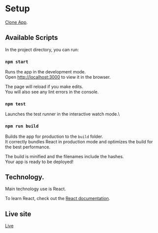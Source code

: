 # Setup

[Clone App](https://github.com/nganifaith/React_Calculator).

## Available Scripts

In the project directory, you can run:

### `npm start`

Runs the app in the development mode.\
Open [http://localhost:3000](http://localhost:3000) to view it in the browser.

The page will reload if you make edits.\
You will also see any lint errors in the console.

### `npm test`

Launches the test runner in the interactive watch mode.\

### `npm run build`

Builds the app for production to the `build` folder.\
It correctly bundles React in production mode and optimizes the build for the best performance.

The build is minified and the filenames include the hashes.\
Your app is ready to be deployed!

## Technology.

Main technology use is React.

To learn React, check out the [React documentation](https://reactjs.org/).

## Live site

[Live](https://boiling-anchorage-63054.herokuapp.com/)
